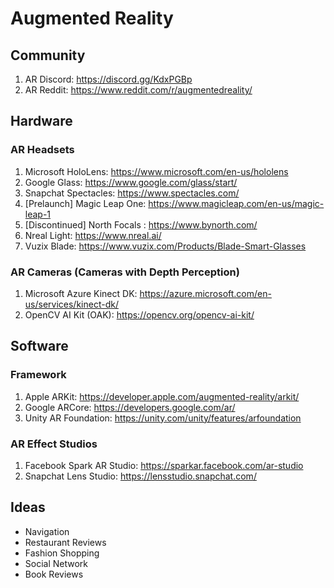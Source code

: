 # Augmented Reality
## Community
1. AR Discord: https://discord.gg/KdxPGBp
2. AR Reddit: https://www.reddit.com/r/augmentedreality/

## Hardware
### AR Headsets
1. Microsoft HoloLens: https://www.microsoft.com/en-us/hololens
2. Google Glass: https://www.google.com/glass/start/
3. Snapchat Spectacles: https://www.spectacles.com/
4. [Prelaunch] Magic Leap One: https://www.magicleap.com/en-us/magic-leap-1
5. [Discontinued] North Focals : https://www.bynorth.com/
6. Nreal Light: https://www.nreal.ai/
7. Vuzix Blade: https://www.vuzix.com/Products/Blade-Smart-Glasses

### AR Cameras (Cameras with Depth Perception)
1. Microsoft Azure Kinect DK: https://azure.microsoft.com/en-us/services/kinect-dk/
2. OpenCV AI Kit (OAK): https://opencv.org/opencv-ai-kit/

## Software
### Framework
1. Apple ARKit: https://developer.apple.com/augmented-reality/arkit/
2. Google ARCore: https://developers.google.com/ar/
3. Unity AR Foundation: https://unity.com/unity/features/arfoundation

### AR Effect Studios
1. Facebook Spark AR Studio: https://sparkar.facebook.com/ar-studio
2. Snapchat Lens Studio: https://lensstudio.snapchat.com/

## Ideas
* Navigation
* Restaurant Reviews
* Fashion Shopping
* Social Network
* Book Reviews
